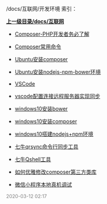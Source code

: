 /docs/互联网/开发环境 索引：


**[上一级目录/docs/互联网](/docs/互联网/index.md)**

- [Composer-PHP开发者务必了解](/docs/互联网/开发环境/Composer-PHP开发者务必了解.md)

- [Composer常用命令](/docs/互联网/开发环境/Composer常用命令.md)

- [Ubuntu安装composer](/docs/互联网/开发环境/Ubuntu安装composer.md)

- [Ubuntu安装nodejs-npm-bower环境](/docs/互联网/开发环境/Ubuntu安装nodejs-npm-bower环境.md)

- [VSCode](/docs/互联网/开发环境/VSCode.md)

- [vscode配置连接远程服务器实现同步](/docs/互联网/开发环境/vscode配置连接远程服务器实现同步.md)

- [windows10安装bower](/docs/互联网/开发环境/windows10安装bower.md)

- [windows10安装composer](/docs/互联网/开发环境/windows10安装composer.md)

- [windows10搭建nodejs+npm环境](/docs/互联网/开发环境/windows10搭建nodejs+npm环境.md)

- [七牛qrsync命令行同步工具](/docs/互联网/开发环境/七牛qrsync命令行同步工具.md)

- [七牛Qshell工具](/docs/互联网/开发环境/七牛Qshell工具.md)

- [如何优雅修改composer第三方类库](/docs/互联网/开发环境/如何优雅修改composer第三方类库.md)

- [微信小程序本地真机调试](/docs/互联网/开发环境/微信小程序本地真机调试.md)


<font size=2 color='grey'> 2020-03-12 02:17 </font>